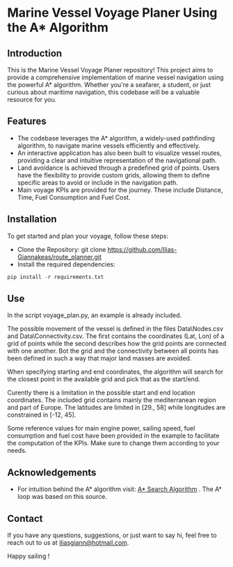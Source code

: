 # Marine Vessel Voyage Planer Using the A* Algorithm

## Introduction
This is the Marine Vessel Voyage Planer repository! This project aims to provide a comprehensive implementation of marine vessel navigation using the powerful A* algorithm. Whether you're a seafarer, a student, or just curious about maritime navigation, this codebase will be a valuable resource for you.

## Features
* The codebase leverages the A* algorithm, a widely-used pathfinding algorithm, to navigate marine vessels efficiently and effectively. 
* An interactive application has also been built to visualize vessel routes, providing a clear and intuitive representation of the navigational path.
* Land avoidance is achieved through a predefined grid of points. Users have the flexibility to provide custom grids, allowing them to define specific areas to avoid or include in the navigation path.
* Main voyage KPIs are provided for the journey. These include Distance, Time, Fuel Consumption and Fuel Cost.  

## Installation
To get started and plan your voyage, follow these steps:
* Clone the Repository: git clone  https://github.com/Ilias-Giannakeas/route_planner.git
* Install the required dependencies: 
```python 
pip install -r requirements.txt
```
    
## Use
In the script voyage_plan.py, an example is already included. 

The possible movement of the vessel is defined in the files Data\Nodes.csv and Data\Connectivity.csv. The first contains the coordinates (Lat, Lon) of a grid of points while the second describes how the grid points are connected with one another. Bot the grid and the connectivity between all points has been defined in such a way that major land masses are avoided.  

When specifying starting and end coordinates, the algorithm will search for the closest point in the available grid and pick that as the start/end.

Curently there is a limitation in the possible start and end location coordinates. The included grid contains mainly the mediterranean region and part of Europe. The latitudes are limited in [29., 58] while longitudes are constrained in [-12, 45].

Some reference values for main engine power, sailing speed, fuel consumption and fuel cost have been provided in the example to facilitate the computation of the KPIs. Make sure to change them according to your needs.


## Acknowledgements

 - For intuition behind the A* algorithm visit: [A* Search Algorithm](https://stackabuse.com/courses/graphs-in-python-theory-and-implementation/lessons/a-star-search-algorithm/) . The A* loop was based on this source. 



## Contact
If you have any questions, suggestions, or just want to say hi, feel free to reach out to us at iliasgiann@hotmail.com.

Happy sailing !
